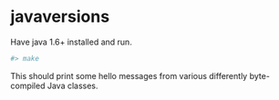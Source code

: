 # javaversions

Have java 1.6+ installed and run.

```sh
#> make
```

This should print some hello messages from various differently byte-compiled
Java classes.
